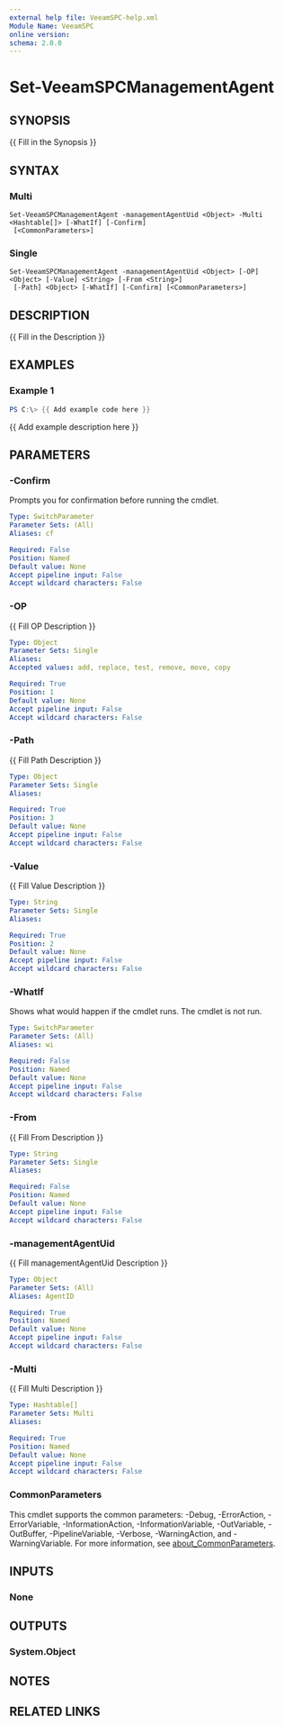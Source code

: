 ```yaml
---
external help file: VeeamSPC-help.xml
Module Name: VeeamSPC
online version:
schema: 2.0.0
---
```


# Set-VeeamSPCManagementAgent

## SYNOPSIS
{{ Fill in the Synopsis }}

## SYNTAX

### Multi
```
Set-VeeamSPCManagementAgent -managementAgentUid <Object> -Multi <Hashtable[]> [-WhatIf] [-Confirm]
 [<CommonParameters>]
```

### Single
```
Set-VeeamSPCManagementAgent -managementAgentUid <Object> [-OP] <Object> [-Value] <String> [-From <String>]
 [-Path] <Object> [-WhatIf] [-Confirm] [<CommonParameters>]
```

## DESCRIPTION
{{ Fill in the Description }}

## EXAMPLES

### Example 1
```powershell
PS C:\> {{ Add example code here }}
```

{{ Add example description here }}

## PARAMETERS

### -Confirm
Prompts you for confirmation before running the cmdlet.

```yaml
Type: SwitchParameter
Parameter Sets: (All)
Aliases: cf

Required: False
Position: Named
Default value: None
Accept pipeline input: False
Accept wildcard characters: False
```

### -OP
{{ Fill OP Description }}

```yaml
Type: Object
Parameter Sets: Single
Aliases:
Accepted values: add, replace, test, remove, move, copy

Required: True
Position: 1
Default value: None
Accept pipeline input: False
Accept wildcard characters: False
```

### -Path
{{ Fill Path Description }}

```yaml
Type: Object
Parameter Sets: Single
Aliases:

Required: True
Position: 3
Default value: None
Accept pipeline input: False
Accept wildcard characters: False
```

### -Value
{{ Fill Value Description }}

```yaml
Type: String
Parameter Sets: Single
Aliases:

Required: True
Position: 2
Default value: None
Accept pipeline input: False
Accept wildcard characters: False
```

### -WhatIf
Shows what would happen if the cmdlet runs.
The cmdlet is not run.

```yaml
Type: SwitchParameter
Parameter Sets: (All)
Aliases: wi

Required: False
Position: Named
Default value: None
Accept pipeline input: False
Accept wildcard characters: False
```

### -From
{{ Fill From Description }}

```yaml
Type: String
Parameter Sets: Single
Aliases:

Required: False
Position: Named
Default value: None
Accept pipeline input: False
Accept wildcard characters: False
```

### -managementAgentUid
{{ Fill managementAgentUid Description }}

```yaml
Type: Object
Parameter Sets: (All)
Aliases: AgentID

Required: True
Position: Named
Default value: None
Accept pipeline input: False
Accept wildcard characters: False
```

### -Multi
{{ Fill Multi Description }}

```yaml
Type: Hashtable[]
Parameter Sets: Multi
Aliases:

Required: True
Position: Named
Default value: None
Accept pipeline input: False
Accept wildcard characters: False
```

### CommonParameters
This cmdlet supports the common parameters: -Debug, -ErrorAction, -ErrorVariable, -InformationAction, -InformationVariable, -OutVariable, -OutBuffer, -PipelineVariable, -Verbose, -WarningAction, and -WarningVariable. For more information, see [about_CommonParameters](http://go.microsoft.com/fwlink/?LinkID=113216).

## INPUTS

### None
## OUTPUTS

### System.Object
## NOTES

## RELATED LINKS
